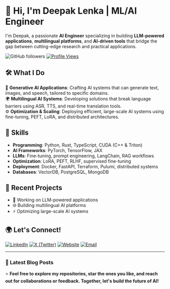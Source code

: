 # 👋 Hi, I'm Deepak Lenka | ML/AI Engineer

I'm Deepak, a passionate **AI Engineer** specializing in building **LLM-powered applications**, **multilingual platforms**, and **AI-driven tools** that bridge the gap between cutting-edge research and practical applications.

![GitHub followers](https://img.shields.io/github/followers/deepak-lenka?style=social)
[![Profile Views](https://komarev.com/ghpvc/?username=deepak-lenka&color=blue)](https://github.com/deepak-lenka)

## 🛠️ What I Do

🎯 **Generative AI Applications**: Crafting AI systems that can generate text, images, and speech, tailored to specific domains.  
🌍 **Multilingual AI Systems**: Developing solutions that break language barriers using ASR, TTS, and real-time translation tools.  
⚙️ **Optimization & Scaling**: Deploying efficient, large-scale AI systems using fine-tuning, PEFT, LoRA, and distributed architectures.

## 📜 Skills

- **Programming**: Python, Rust, TypeScript, CUDA (C++ & Triton)
- **AI Frameworks**: PyTorch, TensorFlow, JAX
- **LLMs**: Fine-tuning, prompt engineering, LangChain, RAG workflows
- **Optimization**: LoRA, PEFT, RLHF, supervised fine-tuning
- **Deployment**: Docker, FastAPI, Terraform, Pulumi, distributed systems
- **Databases**: VectorDB, PostgreSQL, MongoDB

## 🎯 Recent Projects

- 🤖 Working on LLM-powered applications
- 🌐 Building multilingual AI platforms
- ⚡ Optimizing large-scale AI systems

## 🌍 Let's Connect!

[![LinkedIn](https://img.shields.io/badge/-LinkedIn-blue?logo=linkedin)](https://www.linkedin.com/in/deepak-lenka-4006b7249/)
[![X (Twitter)](https://img.shields.io/badge/-X-000000?logo=x&logoColor=white)](https://x.com/iamdeepaklenka)
[![Website](https://img.shields.io/badge/Website-notion-black)](https://deepaklenka.notion.site)
[![Email](https://img.shields.io/badge/Email-iamdeepak034%40gmail.com-red)](mailto:iamdeepak034@gmail.com)

---

### 📝 Latest Blog Posts
<!-- BLOG-POST-LIST:START -->
<!-- Add your blog posts here or remove this section if not applicable -->
<!-- BLOG-POST-LIST:END -->

⭐️ **Feel free to explore my repositories, star the ones you like, and reach out for collaborations or feedback. Together, let's build the future of AI!**
